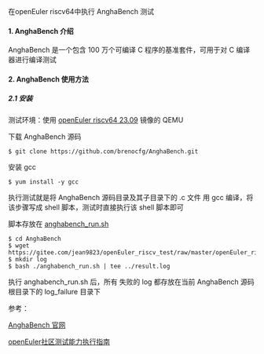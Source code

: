 在openEuler riscv64中执行 AnghaBench 测试

#### 1.  AnghaBench 介绍

AnghaBench 是一个包含 100 万个可编译 C 程序的基准套件，可用于对 C 编译器进行编译测试

#### 2. AnghaBench 使用方法

##### 2.1 安装

测试环境：使用 [openEuler riscv64 23.09](https://repo.tarsier-infra.com/openEuler-RISC-V/preview/openEuler-23.09-V1-riscv64/QEMU/) 镜像的 QEMU

下载 AnghaBench 源码

````
$ git clone https://github.com/brenocfg/AnghaBench.git
````

安装 gcc

````
$ yum install -y gcc
````

执行测试就是将 AnghaBench 源码目录及其子目录下的 .c 文件 用 gcc 编译，将该步骤写成 shell 脚本，测试时直接执行该 shell 脚本即可

脚本存放在 [anghabench_run.sh](https://gitee.com/jean9823/openEuler_riscv_test/blob/master/openEuler_riscv_compiler_test/AnghaBench/anghabench_run.sh)

````
$ cd AnghaBench
$ wget https://gitee.com/jean9823/openEuler_riscv_test/raw/master/openEuler_riscv_compiler_test/AnghaBench/anghabench_run.sh
$ mkdir log
$ bash ./anghabench_run.sh | tee ../result.log
````

执行 anghabench_run.sh 后，所有 失败的 log 都存放在当前 AnghaBench 源码根目录下的 log_failure 目录下



参考：

[AnghaBench 官网](http://cuda.dcc.ufmg.br/angha/home)

[openEuler社区测试能力执行指南](https://gitee.com/openeuler/QA/blob/master/openEuler%E7%A4%BE%E5%8C%BA%E6%B5%8B%E8%AF%95%E8%83%BD%E5%8A%9B%E6%89%A7%E8%A1%8C%E6%8C%87%E5%8D%97/openEuler%E7%A4%BE%E5%8C%BA%E6%B5%8B%E8%AF%95%E8%83%BD%E5%8A%9B%E6%89%A7%E8%A1%8C%E6%8C%87%E5%8D%97.md#103anghabench)

